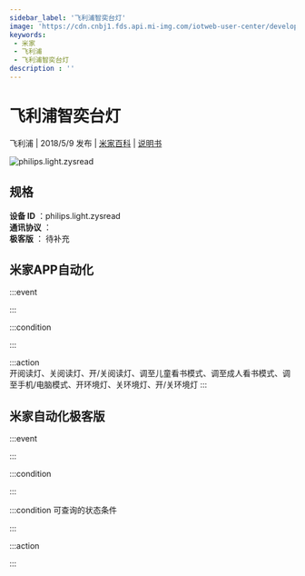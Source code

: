 ```yaml
---
sidebar_label: '飞利浦智奕台灯'
image: 'https://cdn.cnbj1.fds.api.mi-img.com/iotweb-user-center/developer_1679069106661wDdhlbxa.png?GalaxyAccessKeyId=AKVGLQWBOVIRQ3XLEW&Expires=9223372036854775807&Signature=c9sWyDSbTg6CAstoS5GDt2ULtQg='
keywords: 
 - 米家
 - 飞利浦
 - 飞利浦智奕台灯
description : ''
---
```

# 飞利浦智奕台灯

飞利浦 | 2018/5/9 发布 | [米家百科](https://home.mi.com/webapp/content/baike/product/index.html?model=philips.light.zysread) | [说明书](https://home.mi.com/views/introduction.html?model=philips.light.zysread&region=cn)

![philips.light.zysread](https://cdn.cnbj1.fds.api.mi-img.com/iotweb-user-center/developer_1679069106661wDdhlbxa.png?GalaxyAccessKeyId=AKVGLQWBOVIRQ3XLEW&Expires=9223372036854775807&Signature=c9sWyDSbTg6CAstoS5GDt2ULtQg=)

## 规格  
> 
**设备 ID** ：philips.light.zysread  
**通讯协议** ：  
**极客版**  ： 待补充 


## 米家APP自动化  

:::event  

:::

:::condition  

:::

:::action   
开阅读灯、关阅读灯、开/关阅读灯、调至儿童看书模式、调至成人看书模式、调至手机/电脑模式、开环境灯、关环境灯、开/关环境灯
:::

## 米家自动化极客版  

:::event  

:::

:::condition  

:::

:::condition 可查询的状态条件  

:::

:::action  

:::

        
